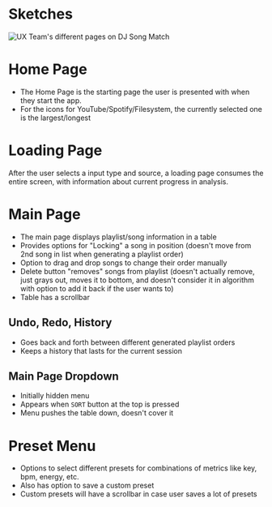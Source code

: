 # Sketches

![UX Team's different pages on DJ Song Match](sketch-1.png)

# Home Page
- The Home Page is the starting page the user is presented with when they start the app.
- For the icons for YouTube/Spotify/Filesystem, the currently selected one is the largest/longest

# Loading Page
After the user selects a input type and source, a loading page consumes the entire screen, with information about current progress in analysis.

# Main Page
- The main page displays playlist/song information in a table
- Provides options for "Locking" a song in position (doesn't move from 2nd song in list when generating a playlist order)
- Option to drag and drop songs to change their order manually
- Delete button "removes" songs from playlist (doesn't actually remove, just grays out, moves it to bottom, and doesn't consider it in algorithm with option to add it back if the user wants to)
- Table has a scrollbar

## Undo, Redo, History
- Goes back and forth between different generated playlist orders
- Keeps a history that lasts for the current session

## Main Page Dropdown
- Initially hidden menu
- Appears when `SORT` button at the top is pressed
- Menu pushes the table down, doesn't cover it

# Preset Menu
- Options to select different presets for combinations of metrics like key, bpm, energy, etc.
- Also has option to save a custom preset
- Custom presets will have a scrollbar in case user saves a lot of presets
